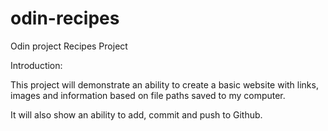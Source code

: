 # odin-recipes
Odin project Recipes Project

Introduction: 

This project will demonstrate an ability to create a basic website with links, images and information based on file paths saved to my computer.

It will also show an ability to add, commit and push to Github.